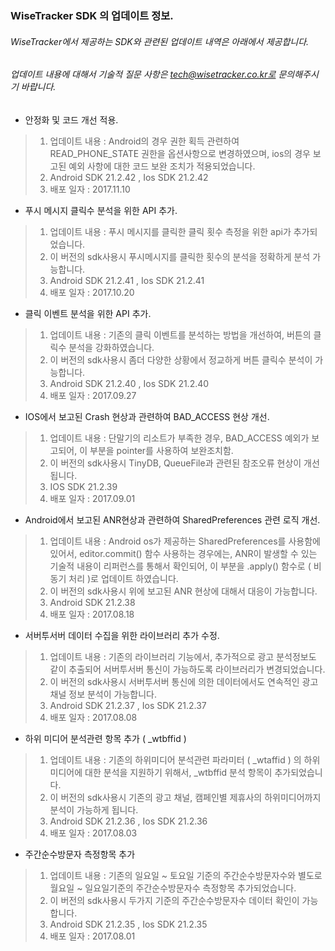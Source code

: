 ### WiseTracker SDK 의 업데이트 정보. 
###### WiseTracker에서 제공하는 SDK와 관련된 업데이트 내역은 아래에서 제공합니다. 
###### 업데이트 내용에 대해서 기술적 질문 사항은 tech@wisetracker.co.kr로 문의해주시기 바랍니다. 

* 안정화 및 코드 개선 적용. 
> 1. 업데이트 내용 : Android의 경우 권한 획득 관련하여 READ_PHONE_STATE 권한을 옵션사항으로 변경하였으며, ios의 경우 보고된 예외 사항에 대한 코드 보완 조치가 적용되었습니다.
> 1. Android SDK 21.2.42 ,  Ios SDK 21.2.42
> 1. 배포 일자 : 2017.11.10

* 푸시 메시지 클릭수 분석을 위한 API 추가. 
> 1. 업데이트 내용 : 푸시 메시지를 클릭한 클릭 횟수 측정을 위한 api가 추가되었습니다.
> 1. 이 버전의 sdk사용시 푸시메시지를 클릭한 횟수의 분석을 정확하게 분석 가능합니다.
> 1. Android SDK 21.2.41 ,  Ios SDK 21.2.41
> 1. 배포 일자 : 2017.10.20

* 클릭 이벤트 분석을 위한 API 추가. 
> 1. 업데이트 내용 : 기존의 클릭 이벤트를 분석하는 방법을 개선하여, 버튼의 클릭수 분석을 강화하였습니다. 
> 1. 이 버전의 sdk사용시 좀더 다양한 상황에서 정교하게 버튼 클릭수 분석이 가능합니다.
> 1. Android SDK 21.2.40 ,  Ios SDK 21.2.40
> 1. 배포 일자 : 2017.09.27

* IOS에서 보고된 Crash 현상과 관련하여 BAD_ACCESS 현상 개선. 
> 1. 업데이트 내용 : 단말기의 리소트가 부족한 경우, BAD_ACCESS 예외가 보고되어, 이 부분을 pointer를 사용하여 보완조치함. 
> 1. 이 버전의 sdk사용시 TinyDB, QueueFile과 관련된 참조오류 현상이 개선됩니다. 
> 1. IOS SDK 21.2.39
> 1. 배포 일자 : 2017.09.01

* Android에서 보고된 ANR현상과 관련하여 SharedPreferences 관련 로직 개선.
> 1. 업데이트 내용 : Android os가 제공하는 SharedPreferences를 사용함에 있어서, editor.commit() 함수 사용하는 경우에는,
                  ANR이 발생할 수 있는 기술적 내용이 리퍼런스를 통해서 확인되어, 
                  이 부분을 .apply() 함수로 ( 비동기 처리 )로 업데이트 하였습니다. 
> 1. 이 버전의 sdk사용시 위에 보고된 ANR 현상에 대해서 대응이 가능합니다. 
> 1. Android SDK 21.2.38
> 1. 배포 일자 : 2017.08.18

* 서버투서버 데이터 수집을 위한 라이브러리 추가 수정. 
> 1. 업데이트 내용 : 기존의 라이브러리 기능에서, 추가적으로 광고 분석정보도 같이 추출되어 서버투서버 통신이 가능하도록 라이브러리가 변경되었습니다. 
> 1. 이 버전의 sdk사용시 서버투서버 통신에 의한 데이터에서도 연속적인 광고 채널 정보 분석이 가능합니다. 
> 1. Android SDK 21.2.37 ,  Ios SDK 21.2.37
> 1. 배포 일자 : 2017.08.08

* 하위 미디어 분석관련 항목 추가 ( _wtbffid ) 
> 1. 업데이트 내용 : 기존의 하위미디어 분석관련 파라미터 ( _wtaffid ) 의 하위 미디어에 대한 분석을 지원하기 위해서, _wtbffid 분석 항목이 추가되었습니다.
> 1. 이 버전의 sdk사용시 기존의 광고 채널, 캠페인별 제휴사의 하위미디어까지 분석이 가능하게 됩니다.
> 1. Android SDK 21.2.36 ,  Ios SDK 21.2.36
> 1. 배포 일자 : 2017.08.03

* 주간순수방문자 측정항목 추가
> 1. 업데이트 내용 : 기존의 일요일 ~ 토요일 기준의 주간순수방문자수와 별도로 월요일 ~ 일요일기준의 주간순수방문자수 측정항목 추가되었습니다.
> 1. 이 버전의 sdk사용시 두가지 기준의 주간순수방문자수 데이터 확인이 가능합니다.
> 1. Android SDK 21.2.35 ,  Ios SDK 21.2.35
> 1. 배포 일자 : 2017.08.01
